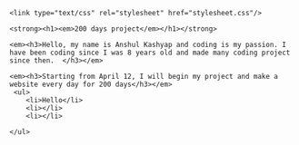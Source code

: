 <!DOCTYPE html>
<html>
  <head>
    <title>200 days project</title>
   
    <link type="text/css" rel="stylesheet" href="stylesheet.css"/>
  </head>
  
  <body>
    
  
   
    <strong><h1><em>200 days project</em></h1></strong>
   
    <em><h3>Hello, my name is Anshul Kashyap and coding is my passion. I have been coding since I was 8 years old and made many coding project since then.  </h3></em>
   
    <em><h3>Starting from April 12, I will begin my project and make a website every day for 200 days</h3></em>
     <ul>
        <li>Hello</li>
        <li></li>
        <li></li>
     
    </ul>
  </body>
</html>
 
